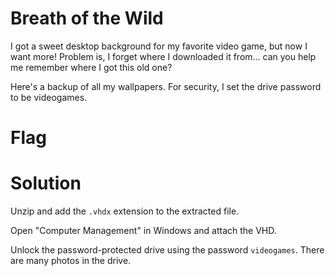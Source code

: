 # Breath of the Wild
I got a sweet desktop background for my favorite video game, but now I want more! Problem is, I forget where I downloaded it from... can you help me remember where I got this old one?

Here's a backup of all my wallpapers. For security, I set the drive password to be videogames.

# Flag

# Solution
Unzip and add the `.vhdx` extension to the extracted file.

Open "Computer Management" in Windows and attach the VHD.

Unlock the password-protected drive using the password `videogames`. There are many photos in the drive.